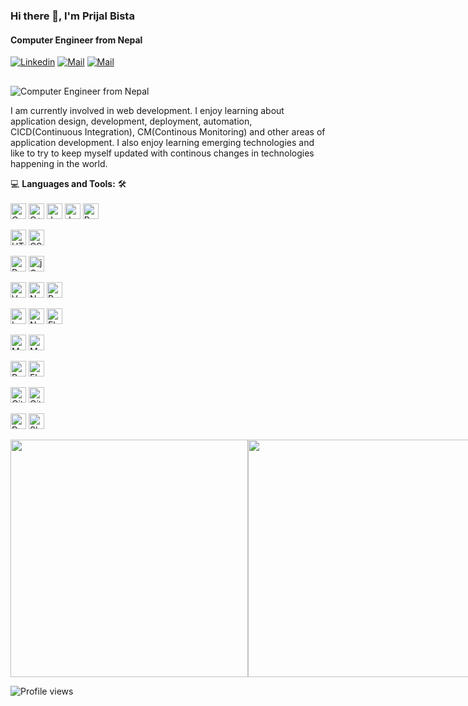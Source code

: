 ### Hi there 👋, I'm Prijal Bista
#### Computer Engineer from Nepal

[![Linkedin](https://img.shields.io/badge/LinkedIn-Prijal%20Bista-blue?logo=Linkedin&logoColor=blue&labelColor=black)](https://www.linkedin.com/in/prijal-bista/)
[![Mail](https://img.shields.io/badge/Gmail-pri1.zzal@gmail.com-blue?logo=Gmail&labelColor=black)](mailto:pri1.zzal@gmail.com)
[![Mail](https://img.shields.io/badge/Gmail-prijalbista19@gmail.com-blue?logo=Gmail&labelColor=black)](mailto:prijalbista19@gmail.com)

<h2></h2>

![Computer Engineer from Nepal](https://images.unsplash.com/photo-1509718443690-d8e2fb3474b7?ixid=MXwxMjA3fDB8MHxwaG90by1wYWdlfHx8fGVufDB8fHw%3D&ixlib=rb-1.2.1&auto=format&fit=crop&w=750&h=200&q=80)

I am currently involved in web development. I enjoy learning about application design, development, deployment, automation, CICD(Continuous Integration), CM(Continous Monitoring) and other areas of application development. I also enjoy learning emerging technologies and like to try to keep myself updated with continous changes in technologies happening in the world.

💻 **Languages and Tools:** 🛠️<br><br>
<img alt="C" height="25px" src="https://img.shields.io/badge/c%20-%2300599C.svg?&style=for-the-badge&logo=c&logoColor=white"/> <img alt="C++" height="25px" src="https://img.shields.io/badge/c++%20-%2300599C.svg?&style=for-the-badge&logo=c%2B%2B&ogoColor=white"/> <img alt="JavaScript" height="25px" src="https://img.shields.io/badge/javascript%20-%23323330.svg?&style=for-the-badge&logo=javascript&logoColor=%23F7DF1E"/> <img alt="Java" height="25px" src="https://img.shields.io/badge/java-%23ED8B00.svg?&style=for-the-badge&logo=java&logoColor=white"/> <img alt="Python" height="25px" src="https://img.shields.io/badge/python%20-%2314354C.svg?&style=for-the-badge&logo=python&logoColor=white"/>


<img alt="HTML5" height="25px" src="https://img.shields.io/badge/html5%20-%23E34F26.svg?&style=for-the-badge&logo=html5&logoColor=white"/> <img alt="CSS3" height="25px" src="https://img.shields.io/badge/css3%20-%231572B6.svg?&style=for-the-badge&logo=css3&logoColor=white"/>

<img alt="Bootstrap" height="25px" src="https://img.shields.io/badge/bootstrap%20-%23563D7C.svg?&style=for-the-badge&logo=bootstrap&logoColor=white"/> <img alt="jQuery" height="25px" src="https://img.shields.io/badge/jquery%20-%230769AD.svg?&style=for-the-badge&logo=jquery&logoColor=white"/>

<img alt="Vue.js" height="25px" src="https://img.shields.io/badge/vuejs%20-%2335495e.svg?&style=for-the-badge&logo=vue.js&logoColor=%234FC08D"/> <img alt="NuxtJS" height="25px" src="https://img.shields.io/badge/NuxtJS%20-black.svg?&style=for-the-badge&logo=NuxtJS&logoColor=white"/>
 <img alt="React" height="25px" src="https://img.shields.io/badge/react%20-%2320232a.svg?&style=for-the-badge&logo=react&logoColor=%2361DAFB"/>

<img alt="Laravel" height="25px" src="https://img.shields.io/badge/laravel%20-%23FF2D20.svg?&style=for-the-badge&logo=laravel&logoColor=white"/> <img alt="NodeJS" height="25px" src="https://img.shields.io/badge/node.js%20-%2343853D.svg?&style=for-the-badge&logo=node.js&logoColor=white"/> <img alt="Flask" height="25px" src="https://img.shields.io/badge/flask%20-%23000.svg?&style=for-the-badge&logo=flask&logoColor=white"/>

<img alt="MySQL" height="25px" src="https://img.shields.io/badge/mysql-%2300f.svg?&style=for-the-badge&logo=mysql&logoColor=white"/> <img alt="MongoDB" height="25px" src="https://img.shields.io/badge/MongoDB-%234ea94b.svg?&style=for-the-badge&logo=mongodb&logoColor=white"/>

<img alt="React Native" height="25px" src="https://img.shields.io/badge/react_native%20-%2320232a.svg?&style=for-the-badge&logo=react&logoColor=%2361DAFB"/> <img alt="Flutter" height="25px" src="https://img.shields.io/badge/Flutter%20-%2302569B.svg?&style=for-the-badge&logo=Flutter&logoColor=white" />

<img alt="Git" height="25px" src="https://img.shields.io/badge/git%20-%23F05033.svg?&style=for-the-badge&logo=git&logoColor=white"/>  <img alt="GitHub" height="25px" src="https://img.shields.io/badge/github%20-%23121011.svg?&style=for-the-badge&logo=github&logoColor=white"/>

<img alt="Docker" height="25px" src="https://img.shields.io/badge/docker%20-%230db7ed.svg?&style=for-the-badge&logo=docker&logoColor=white"/> <img alt="Shell Script" height="25px" src="https://img.shields.io/badge/shell_script%20-%23121011.svg?&style=for-the-badge&logo=gnu-bash&logoColor=white"/>

<p style="display: flex; justify-contect: space-between;">
  <img src="https://github-readme-stats.vercel.app/api?username=PrijalBista&show_icons=true&count_private=true&theme=dark" width="380px"/>
  <img src="https://github-readme-streak-stats.herokuapp.com/?user=PrijalBista" width="380px" />
</p>

![Profile views](https://gpvc.arturio.dev/PrijalBista)  
